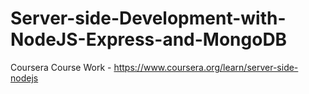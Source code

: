 # Server-side-Development-with-NodeJS-Express-and-MongoDB
Coursera Course Work - https://www.coursera.org/learn/server-side-nodejs
